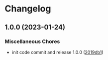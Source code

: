 # Changelog

## 1.0.0 (2023-01-24)


### Miscellaneous Chores

* init code commit and release 1.0.0 ([2019db1](https://github.com/Tsanton/terraform-snowflake-schema/commit/2019db1f7996f0bb2f19465a10ddce3f95ef756d))
